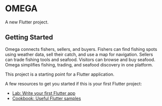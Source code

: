 
# OMEGA

A new Flutter project.

## Getting Started
Omega connects fishers, sellers, and buyers. Fishers can find fishing spots using weather data, sell their catch, and use a map for navigation. Sellers can trade fishing tools and seafood. Visitors can browse and buy seafood. Omega simplifies fishing, trading, and seafood discovery in one platform.

This project is a starting point for a Flutter application.

A few resources to get you started if this is your first Flutter project:

- [Lab: Write your first Flutter app](https://docs.flutter.dev/get-started/codelab)
- [Cookbook: Useful Flutter samples](https://docs.flutter.dev/cookbook)


